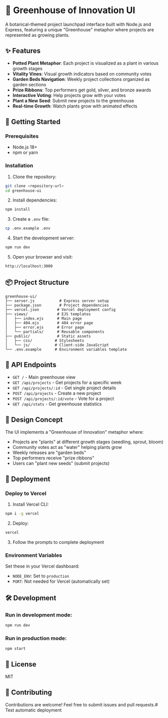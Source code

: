 # 🌱 Greenhouse of Innovation UI

A botanical-themed project launchpad interface built with Node.js and Express, featuring a unique "Greenhouse" metaphor where projects are represented as growing plants.

## ✨ Features

- **Potted Plant Metaphor**: Each project is visualized as a plant in various growth stages
- **Vitality Vines**: Visual growth indicators based on community votes
- **Garden Beds Navigation**: Weekly project collections organized as garden sections
- **Prize Ribbons**: Top performers get gold, silver, and bronze awards
- **Interactive Voting**: Help projects grow with your votes
- **Plant a New Seed**: Submit new projects to the greenhouse
- **Real-time Growth**: Watch plants grow with animated effects

## 🚀 Getting Started

### Prerequisites

- Node.js 18+ 
- npm or yarn

### Installation

1. Clone the repository:
```bash
git clone <repository-url>
cd greenhouse-ui
```

2. Install dependencies:
```bash
npm install
```

3. Create a `.env` file:
```bash
cp .env.example .env
```

4. Start the development server:
```bash
npm run dev
```

5. Open your browser and visit:
```
http://localhost:3000
```

## 📦 Project Structure

```
greenhouse-ui/
├── server.js           # Express server setup
├── package.json        # Project dependencies
├── vercel.json        # Vercel deployment config
├── views/             # EJS templates
│   ├── index.ejs      # Main page
│   ├── 404.ejs        # 404 error page
│   ├── error.ejs      # Error page
│   └── partials/      # Reusable components
├── public/            # Static assets
│   ├── css/          # Stylesheets
│   └── js/           # Client-side JavaScript
└── .env.example      # Environment variables template
```

## 🌿 API Endpoints

- `GET /` - Main greenhouse view
- `GET /api/projects` - Get projects for a specific week
- `GET /api/projects/:id` - Get single project details
- `POST /api/projects` - Create a new project
- `POST /api/projects/:id/vote` - Vote for a project
- `GET /api/stats` - Get greenhouse statistics

## 🎨 Design Concept

The UI implements a "Greenhouse of Innovation" metaphor where:
- Projects are "plants" at different growth stages (seedling, sprout, bloom)
- Community votes act as "water" helping plants grow
- Weekly releases are "garden beds" 
- Top performers receive "prize ribbons"
- Users can "plant new seeds" (submit projects)

## 🚢 Deployment

### Deploy to Vercel

1. Install Vercel CLI:
```bash
npm i -g vercel
```

2. Deploy:
```bash
vercel
```

3. Follow the prompts to complete deployment

### Environment Variables

Set these in your Vercel dashboard:
- `NODE_ENV`: Set to `production`
- `PORT`: Not needed for Vercel (automatically set)

## 🛠️ Development

### Run in development mode:
```bash
npm run dev
```

### Run in production mode:
```bash
npm start
```

## 📝 License

MIT

## 🤝 Contributing

Contributions are welcome! Feel free to submit issues and pull requests.# Test automatic deployment
